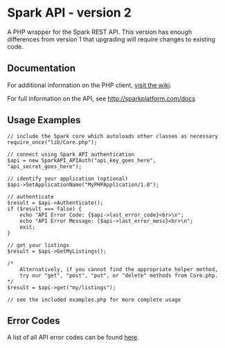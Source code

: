 Spark API - version 2
=====================
A PHP wrapper for the Spark REST API.  This version has enough differences from version 1 that upgrading will
require changes to existing code.


Documentation
-------------
For additional information on the PHP client, [visit the wiki](https://github.com/sparkapi/sparkapi4p2/wiki).

For full information on the API, see http://sparkplatform.com/docs


Usage Examples
------------------------
    // include the Spark core which autoloads other classes as necessary
    require_once("lib/Core.php");

    // connect using Spark API authentication
    $api = new SparkAPI_APIAuth("api_key_goes_here", "api_secret_goes_here");

    // identify your application (optional)
    $api->SetApplicationName("MyPHPApplication/1.0");

    // authenticate
    $result = $api->Authenticate();
    if ($result === false) {
        echo "API Error Code: {$api->last_error_code}<br>\n";
        echo "API Error Message: {$api->last_error_mess}<br>\n";
        exit;
    }

    // get your listings
    $result = $api->GetMyListings();

	/*
		Alternatively, if you cannot find the appropriate helper method,
		try our "get", "post", "put", or "delete" methods from Core.php. 
	*/
	$result = $api->get("my/listings");

    // see the included examples.php for more complete usage

Error Codes
---------------------
A list of all API error codes can be found [here](http://sparkplatform.com/docs/supporting_documentation/error_codes).
